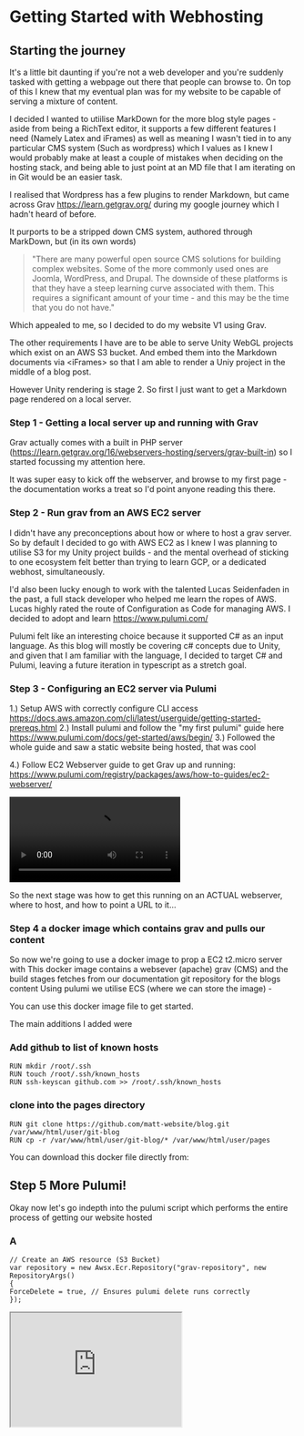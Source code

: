 # Getting Started with Webhosting
 
## Starting the journey
It's a little bit daunting if you're not a web developer and you're suddenly tasked with getting a webpage out there that people can browse to. On top of this I knew that my eventual plan was for my website to be capable of serving a mixture of content.

I decided I wanted to utiilise MarkDown for the more blog style pages - aside from being a RichText editor, it supports a few different features I need (Namely Latex and iFrames) as well as meaning I wasn't tied in to any particular CMS system (Such as wordpress) which I values as I knew I would probably make at least a couple of mistakes when deciding on the hosting stack, and being able to just point at an MD file that I am iterating on in Git would be an easier task.

I realised that Wordpress has a few plugins to render Markdown, but came across Grav https://learn.getgrav.org/ during my google journey which I hadn't heard of before.

It purports to be a stripped down CMS system, authored through MarkDown, but (in its own words) 

> "There are many powerful open source CMS solutions for building complex websites. Some of the more commonly used ones are Joomla, WordPress, and Drupal. The downside of these platforms is that they have a steep learning curve associated with them. This requires a significant amount of your time - and this may be the time that you do not have."

Which appealed to me, so I decided to do my website V1 using Grav.

The other requirements I have are to be able to serve Unity WebGL projects which exist on an AWS S3 bucket. And embed them into the Markdown documents via \<iFrames\> so that I am able to render a Uniy project in the middle of a blog post.

However Unity rendering is stage 2. So first I just want to get a Markdown page rendered on a local server.

### Step 1 - Getting a local server up and running with Grav

Grav actually comes with a built in PHP server (https://learn.getgrav.org/16/webservers-hosting/servers/grav-built-in) so I started focussing my attention here.

It was super easy to kick off the webserver, and browse to my first page - the documentation works a treat so I'd point anyone reading this there.

### Step 2 - Run grav from an AWS EC2 server

I didn't have any preconceptions about how or where to host a grav server. So by default I decided to go with AWS EC2 as I knew I was planning to utilise S3 for my Unity project builds - and the mental overhead of sticking to one ecosystem felt better than trying to learn GCP, or a dedicated webhost, simultaneously.

I'd also been lucky enough to work with the talented Lucas Seidenfaden in the past, a full stack developer who helped me learn the ropes of AWS. Lucas highly rated the route of Configuration as Code for managing AWS. I decided to adopt and learn https://www.pulumi.com/

Pulumi felt like an interesting choice because it supported C# as an input language. As this blog will mostly be covering c# concepts due to Unity, and given that I am familiar with the language, I decided to target C# and Pulumi, leaving a future iteration in typescript as a stretch goal.

### Step 3 - Configuring an EC2 server via Pulumi

1.) Setup AWS with correctly configure CLI access https://docs.aws.amazon.com/cli/latest/userguide/getting-started-prereqs.html
2.) Install pulumi and follow the "my first pulumi" guide here https://www.pulumi.com/docs/get-started/aws/begin/
3.) Followed the whole guide and saw a static website being hosted, that was cool

4.) Follow EC2 Webserver guide to get Grav up and running: https://www.pulumi.com/registry/packages/aws/how-to-guides/ec2-webserver/

![testmov](testmov.mov)


 So the next stage was how to get this running on an ACTUAL webserver, where to host, and how to point a URL to it...

### Step 4 a docker image which contains grav and pulls our content

So now we're going to use a docker image to prop a EC2 t2.micro server with
This docker image contains a websever (apache) grav (CMS) and the build stages fetches from our documentation git repository for the blogs content
Using pulumi we utilise ECS (where we can store the image) - 

You can use this docker image file to get started.

The main additions I added were

### Add github to list of known hosts
    RUN mkdir /root/.ssh
    RUN touch /root/.ssh/known_hosts
    RUN ssh-keyscan github.com >> /root/.ssh/known_hosts
    
### clone into the pages directory
    RUN git clone https://github.com/matt-website/blog.git /var/www/html/user/git-blog
    RUN cp -r /var/www/html/user/git-blog/* /var/www/html/user/pages

You can download this docker file directly from:


## Step 5 More Pulumi!

Okay now let's go indepth into the pulumi script which performs the entire process of getting our website hosted

### A

    // Create an AWS resource (S3 Bucket)
    var repository = new Awsx.Ecr.Repository("grav-repository", new RepositoryArgs()
    {
    ForceDelete = true, // Ensures pulumi delete runs correctly
    });

<div>
  <iframe id="inlineFrameExample"
      title="Inline Frame Example"
      width="300"
      height="200"
      src="https://commons.wikimedia.org/wiki/File:HelloWorld.svg">
  </iframe>
</div>